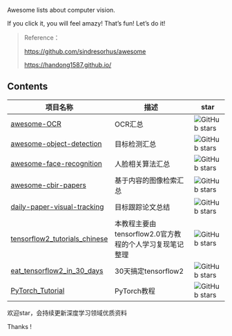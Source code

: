 Awesome lists about computer vision.

If you click it,  you will feel amazy! That’s fun!  Let’s do it!

> Reference：
>
> https://github.com/sindresorhus/awesome
>
> https://handong1587.github.io/



## Contents

| 项目名称                                                     | 描述                                                    | star                                                         |
| ------------------------------------------------------------ | ------------------------------------------------------- | ------------------------------------------------------------ |
| [awesome-OCR](https://github.com/DWCTOD/awesome-computer-vision/blob/master/awesome-ocr-%E6%9C%80%E5%85%A8OCR%E7%9B%B8%E5%85%B3%E8%B5%84%E6%96%99%E6%95%B4%E7%90%86.md) | OCR汇总                                                 | ![GitHub stars](https://img.shields.io/github/stars/DWCTOD/awesome-computer-vision.svg) |
| [awesome-object-detection](https://github.com/hoya012/deep_learning_object_detection) | 目标检测汇总                                            | ![GitHub stars](https://img.shields.io/github/stars/hoya012/deep_learning_object_detection.svg) |
| [awesome-face-recognition](https://github.com/ChanChiChoi/awesome-Face_Recognition) | 人脸相关算法汇总                                        | ![GitHub stars](https://img.shields.io/github/stars/ChanChiChoi/awesome-Face_Recognition.svg) |
| [awesome-cbir-papers](https://github.com/willard-yuan/awesome-cbir-papers) | 基于内容的图像检索汇总                                  | ![GitHub stars](https://img.shields.io/github/stars/willard-yuan/awesome-cbir-papers.svg) |
| [daily-paper-visual-tracking](https://github.com/czla/daily-paper-visual-tracking) | 目标跟踪论文总结                                        | ![GitHub stars](https://img.shields.io/github/stars/czla/daily-paper-visual-tracking.svg) |
| [tensorflow2_tutorials_chinese](https://github.com/czy36mengfei/tensorflow2_tutorials_chinese) | 本教程主要由tensorflow2.0官方教程的个人学习复现笔记整理 | ![GitHub stars](https://img.shields.io/github/stars/czy36mengfei/tensorflow2_tutorials_chinese.svg) |
| [eat_tensorflow2_in_30_days](https://github.com/lyhue1991/eat_tensorflow2_in_30_days) | 30天搞定tensorflow2                                     | ![GitHub stars](https://img.shields.io/github/stars/lyhue1991/eat_tensorflow2_in_30_days.svg) |
| [PyTorch_Tutorial](https://github.com/TingsongYu/PyTorch_Tutorial) | PyTorch教程                                             | ![GitHub stars](https://img.shields.io/github/stars/TingsongYu/PyTorch_Tutorial.svg) |



欢迎star，会持续更新深度学习领域优质资料



Thanks !